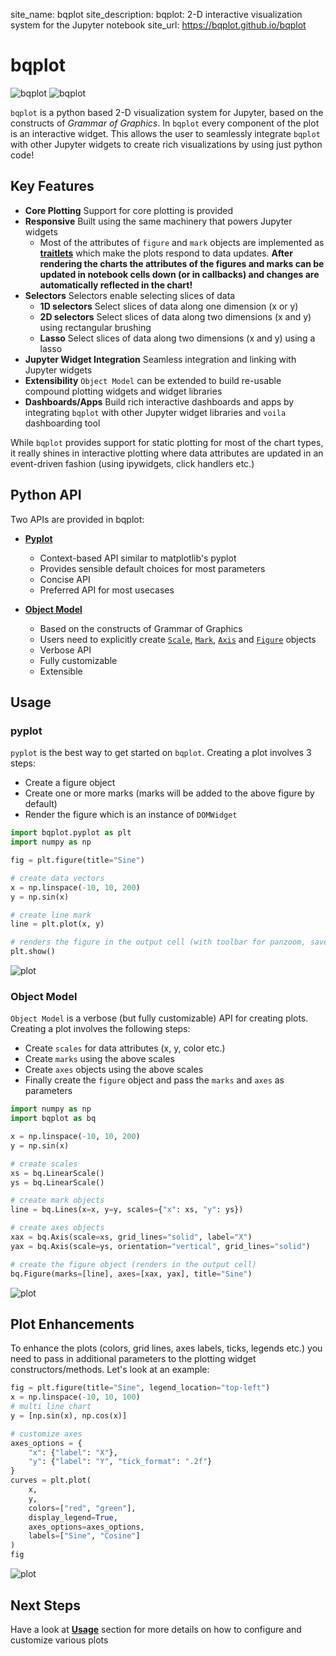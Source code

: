 site_name: bqplot
site_description: bqplot: 2-D interactive visualization system for the Jupyter notebook
site_url: https://bqplot.github.io/bqplot

# bqplot

![bqplot](https://raw.githubusercontent.com/bqplot/design/master/bqplot-logo-nobackground.svg#only-light)
![bqplot](https://raw.githubusercontent.com/bqplot/design/master/bqplot-logo-dark-nobackground.svg#only-dark)

`bqplot` is a python based 2-D visualization system for Jupyter, based on the constructs of _Grammar of Graphics_. In `bqplot` every component of the plot is an interactive widget. This allows the user to seamlessly integrate `bqplot` with other Jupyter widgets to create rich visualizations by using just python code!

## Key Features

* __Core Plotting__ Support for core plotting is provided
* __Responsive__ Built using the same machinery that powers Jupyter widgets
    * Most of the attributes of `figure` and `mark` objects are implemented as [__traitlets__](https://traitlets.readthedocs.io/en/stable/) which make the plots respond to data updates. __After rendering the charts the attributes of the figures and marks can be updated in notebook cells down (or in callbacks) and changes are automatically reflected in the chart!__
* __Selectors__ Selectors enable selecting slices of data
    * __1D selectors__ Select slices of data along one dimension (x or y)
    * __2D selectors__ Select slices of data along two dimensions (x and y) using rectangular brushing
    * __Lasso__ Select slices of data along two dimensions (x and y) using a lasso
* __Jupyter Widget Integration__ Seamless integration and linking with Jupyter widgets
* __Extensibility__ `Object Model` can be extended to build re-usable compound plotting widgets and widget libraries
* __Dashboards/Apps__ Build rich interactive dashboards and apps by integrating `bqplot` with other Jupyter widget libraries and `voila` dashboarding tool

While `bqplot` provides support for static plotting for most of the chart types, it really shines in interactive plotting where data attributes are updated in an event-driven fashion (using ipywidgets, click handlers etc.)

## Python API

Two APIs are provided in bqplot:

* [__Pyplot__](usage/pyplot.md)
    * Context-based API similar to matplotlib's pyplot
    * Provides sensible default choices for most parameters
    * Concise API
    * Preferred API for most usecases

* [__Object Model__](usage/object-model.md)
    * Based on the constructs of Grammar of Graphics
    * Users need to explicitly create [`Scale`](api/scales.md), [`Mark`](api/marks.md), [`Axis`](api/axes.md) and [`Figure`](api/figure.md) objects
    * Verbose API
    * Fully customizable
    * Extensible


## Usage

### __pyplot__

`pyplot` is the best way to get started on `bqplot`. Creating a plot involves 3 steps:

  * Create a figure object
  * Create one or more marks (marks will be added to the above figure by default)
  * Render the figure which is an instance of `DOMWidget`

```py
import bqplot.pyplot as plt
import numpy as np

fig = plt.figure(title="Sine")

# create data vectors
x = np.linspace(-10, 10, 200)
y = np.sin(x)

# create line mark
line = plt.plot(x, y)

# renders the figure in the output cell (with toolbar for panzoom, save etc.)
plt.show()
```
![plot](assets/images/bqplot-image1.png)

### __Object Model__

`Object Model` is a verbose (but fully customizable) API for creating plots. Creating a plot involves the following steps:

* Create `scales` for data attributes (x, y, color etc.)
* Create `marks` using the above scales
* Create `axes` objects using the above scales
* Finally create the `figure` object and pass the `marks` and `axes` as parameters

```py
import numpy as np
import bqplot as bq

x = np.linspace(-10, 10, 200)
y = np.sin(x)

# create scales
xs = bq.LinearScale()
ys = bq.LinearScale()

# create mark objects
line = bq.Lines(x=x, y=y, scales={"x": xs, "y": ys})

# create axes objects
xax = bq.Axis(scale=xs, grid_lines="solid", label="X")
yax = bq.Axis(scale=ys, orientation="vertical", grid_lines="solid")

# create the figure object (renders in the output cell)
bq.Figure(marks=[line], axes=[xax, yax], title="Sine")
```
![plot](assets/images/bqplot-image1.png)

## Plot Enhancements
To enhance the plots (colors, grid lines, axes labels, ticks, legends etc.) you need to pass in additional parameters to the plotting widget constructors/methods. Let's look at an example:

```py hl_lines="1 7 8 9 10 14 15 16 17"
fig = plt.figure(title="Sine", legend_location="top-left")
x = np.linspace(-10, 10, 100)
# multi line chart
y = [np.sin(x), np.cos(x)]

# customize axes
axes_options = {
    "x": {"label": "X"},
    "y": {"label": "Y", "tick_format": ".2f"}
}
curves = plt.plot(
    x,
    y,
    colors=["red", "green"],
    display_legend=True,
    axes_options=axes_options,
    labels=["Sine", "Cosine"]
)
fig
```
![plot](assets/images/bqplot-image2.png)

## Next Steps
Have a look at [__Usage__](usage/pyplot.md) section for more details on how to configure and customize various plots
